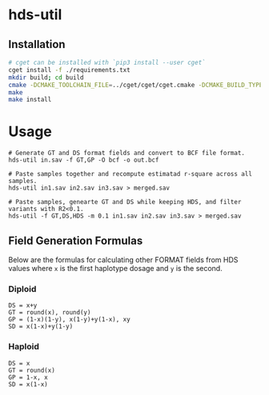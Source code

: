# hds-util

## Installation

```bash
# cget can be installed with `pip3 install --user cget`
cget install -f ./requirements.txt
mkdir build; cd build
cmake -DCMAKE_TOOLCHAIN_FILE=../cget/cget/cget.cmake -DCMAKE_BUILD_TYPE=Release ..
make
make install
```

# Usage

```
# Generate GT and DS format fields and convert to BCF file format.
hds-util in.sav -f GT,GP -O bcf -o out.bcf

# Paste samples together and recompute estimatad r-square across all samples.
hds-util in1.sav in2.sav in3.sav > merged.sav

# Paste samples, genearte GT and DS while keeping HDS, and filter variants with R2<0.1.  
hds-util -f GT,DS,HDS -m 0.1 in1.sav in2.sav in3.sav > merged.sav
```

## Field Generation Formulas

Below are the formulas for calculating other FORMAT fields from HDS values where `x` is the first haplotype dosage and `y` is the second.

### Diploid
```
DS = x+y
GT = round(x), round(y)
GP = (1-x)(1-y), x(1-y)+y(1-x), xy
SD = x(1-x)+y(1-y)
```

### Haploid
```
DS = x
GT = round(x)
GP = 1-x, x
SD = x(1-x)
```
